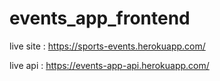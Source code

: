 # events_app_frontend

live site : https://sports-events.herokuapp.com/

live api : https://events-app-api.herokuapp.com/
